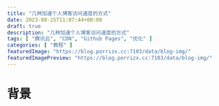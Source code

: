 ```yaml
---
title: "几种加速个人博客访问速度的方式"
date: 2023-08-25T11:07:44+08:00
draft: true
description: "几种加速个人博客访问速度的方式"
tags: [ "腾讯云", "CDN", "Github Pages", "优化" ]
categories: [ "教程" ]
featuredImage: "https://blog.porrizx.cc:7103/data/blog-img/"
featuredImagePreview: "https://blog.porrizx.cc:7103/data/blog-img/"
---
```


# 背景


